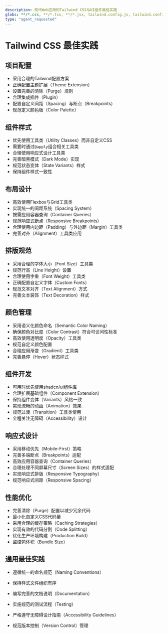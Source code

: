 ```yaml
---
description: 现代Web应用的Tailwind CSS与UI组件最佳实践
globs: **/*.css, **/*.tsx, **/*.jsx, tailwind.config.js, tailwind.config.ts
type: "agent_requested"
---
```


# Tailwind CSS 最佳实践

## 项目配置

- 采用合理的Tailwind配置方案
- 正确配置主题扩展（Theme Extension）
- 设置完善的清除（Purge）规则
- 合理集成插件（Plugin）
- 配置自定义间距（Spacing）与断点（Breakpoints）
- 规范定义颜色板（Color Palette）

## 组件样式

- 优先使用工具类（Utility Classes）而非自定义CSS
- 需要时通过`@apply`组合相关工具类
- 合理使用响应式设计工具类
- 完善暗黑模式（Dark Mode）实现
- 规范状态变体（State Variants）样式
- 保持组件样式一致性

## 布局设计

- 高效使用Flexbox与Grid工具类
- 实现统一的间距系统（Spacing System）
- 按需应用容器查询（Container Queries）
- 规范响应式断点（Responsive Breakpoints）
- 合理使用内边距（Padding）与外边距（Margin）工具类
- 完善对齐（Alignment）工具类应用

## 排版规范

- 采用合理的字体大小（Font Size）工具类
- 规范行高（Line Height）设置
- 合理使用字重（Font Weight）工具类
- 正确配置自定义字体（Custom Fonts）
- 规范文本对齐（Text Alignment）方式
- 完善文本装饰（Text Decoration）样式

## 颜色管理

- 采用语义化颜色命名（Semantic Color Naming）
- 确保颜色对比度（Color Contrast）符合可访问性标准
- 高效使用透明度（Opacity）工具类
- 规范自定义颜色配置
- 合理应用渐变（Gradient）工具类
- 完善悬停（Hover）状态样式

## 组件开发

- 可用时优先使用shadcn/ui组件库
- 合理扩展基础组件（Component Extension）
- 保持组件变体（Variants）风格一致
- 实现流畅的动画（Animation）效果
- 规范过渡（Transition）工具类使用
- 全程关注无障碍（Accessibility）设计

## 响应式设计

- 采用移动优先（Mobile-First）策略
- 完善多端断点（Breakpoints）适配
- 高效应用容器查询（Container Queries）
- 合理处理不同屏幕尺寸（Screen Sizes）的样式适配
- 实现响应式排版（Responsive Typography）
- 规范响应式间距（Responsive Spacing）

## 性能优化

- 完善清除（Purge）配置以减少冗余代码
- 最小化自定义CSS代码量
- 采用合理的缓存策略（Caching Strategies）
- 实现有效的代码分割（Code Splitting）
- 优化生产环境构建（Production Build）
- 监控包体积（Bundle Size）

## 通用最佳实践

- 遵循统一的命名规范（Naming Conventions）
- 保持样式文件组织有序
- 编写完善的文档说明（Documentation）
- 实施规范的测试流程（Testing）
- 严格遵守无障碍设计指南（Accessibility Guidelines）

- 规范版本控制（Version Control）管理
